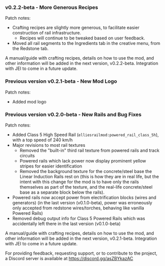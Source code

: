 ### v0.2.2-beta - More Generous Recipes

Patch notes:

- Crafting recipes are slightly more generous, to facilitate easier construction of rail infrastructure.
    - Recipes will continue to be tweaked based on user feedback.
- Moved all rail segments to the Ingredients tab in the creative menu, from the Redstone tab.

A manual/guide with crafting recipes, details on how to use the mod, and other information will be added in the next version, v0.2.2-beta. Integration with JEI to come in a future update.

### Previous version v0.2.1-beta - New Mod Logo

Patch notes:

- Added mod logo

### Previous version v0.2.0-beta - New Rails and Bug Fixes

Patch notes:

- Added Class 5 High Speed Rail (`elliesrailmod:powered_rail_class_5h`), with a top speed of 240 km/h
- Major revisions to most rail textures
    - Removed the "built-in" third rail texture from powered rails and track circuits
    - Powered rails which lack power now display prominent yellow stripes for easier identification
    - Removed the background texture for the concrete/steel base the Linear Induction Rails rest on (this is how they are in real life, but the intent with this change for the mod is to have only the rails themselves as part of the texture, and the real-life concrete/steel base as a separate block below the rails).
- Powered rails now accept power from electrification blocks (wires and generators) (in the last version (v0.1.0-beta), power was erroneously only accepted from redstone wires/torches, behaving like vanilla Powered Rails)
- Removed debug output info for Class 5 Powered Rails which was accidentally left there in the last version (v0.1.0-beta)

A manual/guide with crafting recipes, details on how to use the mod, and other information will be added in the next version, v0.2.1-beta. Integration with JEI to come in a future update.

For providing feedback, requesting support, or to contribute to the project, a Discord server is available at https://discord.gg/asZBYkazAC